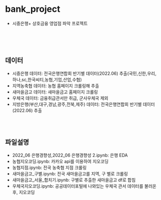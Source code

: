 # bank_project
- 시중은행+ 상호금융 영업점 파악 프로젝트
</br>
</br>
</br>

## 데이터
- 시중은행 데이터: 전국은행연합회 반기별 데이터(2022.06) 추출(국민,신한,우리,하나,sc,한국씨티,농협,기업,산업,수협)
- 지역농축협 데이터: 농협 홈페이지 크롤링해 추출
- 새마을금고 데이터: 새마을금고 홈페이지 크롤링
- 우체국 데이터: 금융취급관서만 취급, 군사우체국 제외
- 지방은행(부산,대구,경남,광주,전북,제주) 데이터: 전국은행연합회 반기별 데이터(2022.06) 추출
</br>
</br>

## 파일설명
- 2022_06 은행경향성,2022_06 은행경향성 2.ipynb: 은행 EDA
- 농협지오코딩.ipynb: 카카오 api를 이용하여 지오코딩
- 농협지점.ipynb: 전국 농축협 지점 크롤링
- 새마을금고_구별.ipynb: 전국 새마을금고를 지역, 구 별로 크롤링
- 새마을금고_서울_합치기.ipynb: 구별로 추출한 새마을금고 df로 합침
- 우체국지오코딩.ipynb: 공공데이터포털에 나와있는 우체국 관서 데이터를 불러온 후, 지오코딩
